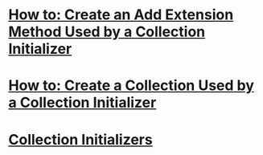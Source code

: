 # [How to: Create an Add Extension Method Used by a Collection Initializer](how-to-create-an-add-extension-method-used-by-a-collection-initializer.md)
# [How to: Create a Collection Used by a Collection Initializer](how-to-create-a-collection-used-by-a-collection-initializer.md)
# [Collection Initializers](index.md)

